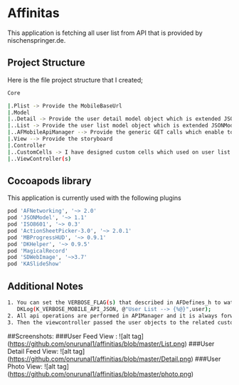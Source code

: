# Affinitas 
This application is fetching all user list from API that is provided by nischenspringer.de.

## Project Structure 
Here is the file project structure that I created; 
```sh
Core

|.Plist -> Provide the MobileBaseUrl
|.Model
|..Detail -> Provide the user detail model object which is extended JSONModel 
|..List -> Provide the user list model object which is extended JSONModel
|..AFMobileApiManager --> Provide the generic GET calls which enable to fetch the data that comes from API 
|.View --> Provide the storyboard
|.Controller
|..CustomCells -> I have designed custom cells which used on user list and user detail view controller. All cells are setted by auto-layout constants. 
|..ViewController(s)
```

## Cocoapods library

This application is currently used with the following plugins
```sh
pod 'AFNetworking', '~> 2.0'
pod 'JSONModel', '~> 1.1'
pod 'ISO8601', '~> 0.3'
pod 'ActionSheetPicker-3.0', '~> 2.0.1'
pod 'MBProgressHUD', '~> 0.9.1'
pod 'DKHelper', '~> 0.9.5'
pod 'MagicalRecord'
pod 'SDWebImage', '~>3.7'
pod 'KASlideShow'
```

## Additional Notes
```sh
1. You can set the VERBOSE_FLAG(s) that described in AFDefines_h to watch the JSON data on the console
   DKLog(K_VERBOSE_MOBILE_API_JSON, @"User List --> {%@}",user);
2. All api operations are performed in APIManager and it is always forwarding the reponse data to view controller,
3. Then the viewcontroller passed the user objects to the related custom cells. 
```

##Screenshots:
###User Feed View :
![alt tag] (https://github.com/onurunal1/affinitias/blob/master/List.png)
###User Detail Feed View:
![alt tag] (https://github.com/onurunal1/affinitias/blob/master/Detail.png)
###User Photo View:
![alt tag] (https://github.com/onurunal1/affinitias/blob/master/photo.png)

